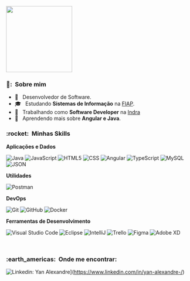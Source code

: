 <a href="https://github.com/YanAlexandrebz">
  <img height="180em" src="https://github-readme-stats.vercel.app/api?username=YanAlexandrebz&theme=dracula&show_icons=true" />
</a>

<br/>

<h3> 🧐: &nbsp;Sobre mim </h3>

- 🤔 &nbsp; Desenvolvedor de Software.
- 🎓 &nbsp; Estudando **Sistemas de Informação** na <a href="https://www.fiap.com.br/">FIAP</a>.
- 💼 &nbsp; Trabalhando como **Software Developer** na <a href="https://www.indracompany.com/pt-br">Indra</a>
- 🌱 &nbsp; Aprendendo mais sobre **Angular e Java**.

<h3> :rocket: &nbsp;Minhas Skills </h3>

**Aplicações e Dados**

  ![Java](https://img.shields.io/badge/Java-ED8B00?style=for-the-badge&logo=java&logoColor=white)
  ![JavaScript](https://img.shields.io/badge/JavaScript-F7DF1E?style=for-the-badge&logo=javascript&logoColor=black)
  ![HTML5](https://img.shields.io/badge/HTML5-E34F26?style=for-the-badge&logo=html5&logoColor=white)
  ![CSS](https://img.shields.io/badge/CSS-239120?&style=for-the-badge&logo=css3&logoColor=white)
  ![Angular](https://img.shields.io/badge/Angular-DD0031?style=for-the-badge&logo=angular&logoColor=white)
  ![TypeScript](https://img.shields.io/badge/TypeScript-007ACC?style=for-the-badge&logo=typescript&logoColor=white)
  ![MySQL](https://img.shields.io/badge/MySQL-00000F?style=for-the-badge&logo=mysql&logoColor=white)
  ![JSON](https://img.shields.io/badge/json-5E5C5C?style=for-the-badge&logo=json&logoColor=white)
 
**Utilidades**

  ![Postman](https://img.shields.io/badge/-Postman-333333?style=flat&logo=postman)

**DevOps**

  ![Git](https://img.shields.io/badge/-Git-333333?style=flat&logo=git)
  ![GitHub](https://img.shields.io/badge/-GitHub-333333?style=flat&logo=github)
  ![Docker](https://img.shields.io/badge/-Docker-333333?style=flat&logo=docker)

**Ferramentas de Desenvolvimento**

  ![Visual Studio Code](https://img.shields.io/badge/-Visual%20Studio%20Code-333333?style=flat&logo=visual-studio-code&logoColor=007ACC)
  ![Eclipse](https://img.shields.io/badge/-Eclipse-333333?style=flat&logo=eclipse-ide&logoColor=2C2255)
  ![IntelliJ](https://img.shields.io/badge/-IntelliJ-333333?style=flat&logo=intellij-ide&logoColor=2C2255)
  ![Trello](https://img.shields.io/badge/-Trello-333333?style=flat&logo=trello&logoColor=007ACC)
  ![Figma](https://img.shields.io/badge/-Figma-333333?style=flat&logo=figma&logoColor=007ACC)
  ![Adobe XD](https://img.shields.io/badge/-Adobe%20XD-333333?style=flat&logo=adobe-xd&logoColor=007ACC)
 
 <br/>

<h3> :earth_americas: &nbsp;Onde me encontrar: </h3> 

![Linkedin: Yan Alexandre](https://img.shields.io/badge/-yan-alexandre--blue?style=flat-square&logo=Linkedin&logoColor=white&link=https://www.linkedin.com/in/yan-alexandre-/)](https://www.linkedin.com/in/yan-alexandre-/)
